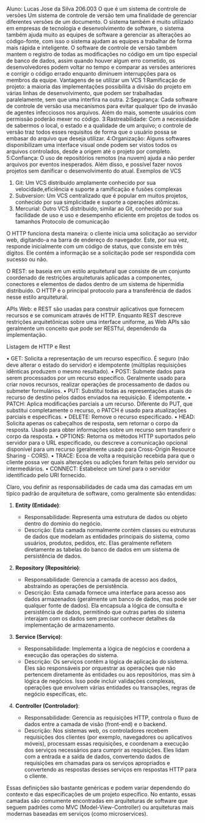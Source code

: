 Aluno: Lucas Jose da Silva 206.003
O que é um sistema de controle de versões
Um sistema de controle de versão tem uma finalidade de gerenciar diferentes versões de um documento. O sistema também é muito utilizado em empresas de tecnologia e desenvolvimento de software, o sistema também ajuda muito as equipes de software a gerenciar as alterações ao código-fonte, com isso o sistema ajudam as equipes a trabalhar de forma mais rápida e inteligente.  O software de controle de versão também mantem o registro de todas as modificações no código em um tipo especial de banco de dados, assim quando houver algum erro cometido, os desenvolvedores podem voltar no tempo e comparar as versões anteriores e corrigir o código errado enquanto diminuem interrupções para os membros da equipe. 
Vantagens de se utilizar um VCS
1:Ramificação de projeto: a maioria das implementações possibilita a divisão do projeto em várias linhas de desenvolvimento, que podem ser trabalhadas paralelamente, sem que uma interfira na outra.
2:Segurança: Cada software de controle de versão usa mecanismos para evitar qualquer tipo de invasão de agentes infecciosos nos arquivos. Além do mais, somente usuários com permissão poderão mexer no código.
3:Rastreabilidade: Com a necessidade de sabermos o local, o estado e a qualidade de um arquivo; o controle de versão traz todos esses requisitos de forma que o usuário possa se embasar do arquivo que deseja utilizar.
4:Organização: Alguns softwares disponibilizam uma interface visual onde podem ser vistos todos os arquivos controlados, desde a origem até o projeto por completo.
5:Confiança: O uso de repositórios remotos (na nuvem) ajuda a não perder arquivos por eventos inesperados. Além disso, e possível fazer novos projetos sem danificar o desenvolvimento do atual.
Exemplos de VCS
1.	Git: Um VCS distribuído amplamente conhecido por sua velocidade,eficiência e suporte a ramificação e fusões complexas
2.	Subversion: Um VCS centralizado que é popular em muitos projetos, conhecido por sua simplicidade e suporte a operações atômicas.
3.	Mercurial: Outro VCS distribuído, similar ao Git, conhecido por sua facilidade de uso e uso e desempenho eficiente em projetos de todos os tamanhos
Protocolo de comunicação

O HTTP funciona desta maneira: o cliente inicia uma solicitação ao servidor web, digitando-a na barra de endereço do navegador. Este, por sua vez, responde inicialmente com um código de status, que consiste em três dígitos. Ele contém a informação se a solicitação pode ser respondida com sucesso ou não.

O REST: se baseia em um estilo arquitetural que consiste de um conjunto coordenado de restrições arquiteturais aplicadas a componentes, conectores e elementos de dados dentro de um sistema de hipermídia distribuído. O HTTP é o principal protocolo para a transferência de dados nesse estilo arquitetural.

APIs Web: e REST são usadas para construir aplicativos que fornecem recursos e se comunicam através de HTTP. Enquanto REST descreve restrições arquitetônicas sobre uma interface uniforme, as Web APIs são geralmente um conceito que pode ser RESTful, dependendo da implementação.

Listagem de HTTP e Rest

•  GET: Solicita a representação de um recurso específico. É seguro (não deve alterar o estado do servidor) e idempotente (múltiplas requisições idênticas produzem o mesmo resultado).
•  POST: Submete dados para serem processados por um recurso específico. Geralmente usado para criar novos recursos, realizar operações de processamento de dados ou submeter formulários.
•  PUT: Substitui todas as representações atuais do recurso de destino pelos dados enviados na requisição. É idempotente.
•  PATCH: Aplica modificações parciais a um recurso. Diferente do PUT, que substitui completamente o recurso, o PATCH é usado para atualizações parciais e específicas.
•  DELETE: Remove o recurso especificado.
•  HEAD: Solicita apenas os cabeçalhos de resposta, sem retornar o corpo da resposta. Usado para obter informações sobre um recurso sem transferir o corpo da resposta.
•  OPTIONS: Retorna os métodos HTTP suportados pelo servidor para o URL especificado, ou descreve a comunicação opcional disponível para um recurso (geralmente usado para Cross-Origin Resource Sharing - CORS).
•  TRACE: Ecoa de volta a requisição recebida para que o cliente possa ver quais alterações ou adições foram feitas pelo servidor ou intermediários.
•  CONNECT: Estabelece um túnel para o servidor identificado pelo URI fornecido.

Claro, vou definir as responsabilidades de cada uma das camadas em um típico padrão de arquitetura de software, como geralmente são entendidas:

1. **Entity (Entidade)**:
   - Responsabilidade: Representa uma estrutura de dados ou objeto dentro do domínio do negócio. 
   - Descrição: Esta camada normalmente contém classes ou estruturas de dados que modelam as entidades principais do sistema, como usuários, produtos, pedidos, etc. Elas geralmente refletem diretamente as tabelas do banco de dados em um sistema de persistência de dados.

2. **Repository (Repositório)**:
   - Responsabilidade: Gerencia a camada de acesso aos dados, abstraindo as operações de persistência.
   - Descrição: Esta camada fornece uma interface para acesso aos dados armazenados (geralmente um banco de dados, mas pode ser qualquer fonte de dados). Ela encapsula a lógica de consulta e persistência de dados, permitindo que outras partes do sistema interajam com os dados sem precisar conhecer detalhes da implementação de armazenamento.

3. **Service (Serviço)**:
   - Responsabilidade: Implementa a lógica de negócios e coordena a execução das operações do sistema.
   - Descrição: Os serviços contêm a lógica de aplicação do sistema. Eles são responsáveis por orquestrar as operações que não pertencem diretamente às entidades ou aos repositórios, mas sim à lógica de negócios. Isso pode incluir validações complexas, operações que envolvem várias entidades ou transações, regras de negócio específicas, etc.

4. **Controller (Controlador)**:
   - Responsabilidade: Gerencia as requisições HTTP, controla o fluxo de dados entre a camada de visão (front-end) e o backend.
   - Descrição: Nos sistemas web, os controladores recebem requisições dos clientes (por exemplo, navegadores ou aplicativos móveis), processam essas requisições, e coordenam a execução dos serviços necessários para cumprir as requisições. Eles lidam com a entrada e a saída de dados, convertendo dados de requisições em chamadas para os serviços apropriados e convertendo as respostas desses serviços em respostas HTTP para o cliente.

Essas definições são bastante genéricas e podem variar dependendo do contexto e das especificações de um projeto específico. No entanto, essas camadas são comumente encontradas em arquiteturas de software que seguem padrões como MVC (Model-View-Controller) ou arquiteturas mais modernas baseadas em serviços (como microservices).